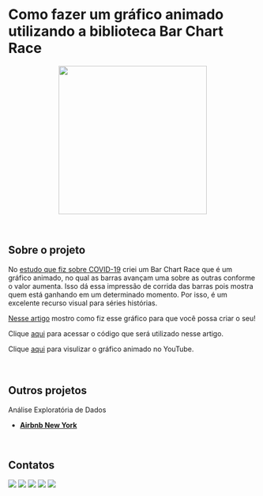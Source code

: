# Como fazer um gráfico animado utilizando a biblioteca Bar Chart Race

<p align="center">
  <img src="covid_gif.gif" height=300px>
</p>
<br/>

## Sobre o projeto
No [estudo que fiz sobre COVID-19](https://github.com/raffaloffredo/covid_2023_portuguese) criei um Bar Chart Race que é um gráfico animado, no qual as barras avançam uma sobre as outras conforme o valor aumenta. Isso dá essa impressão de corrida das barras pois mostra quem está ganhando em um determinado momento. Por isso, é um excelente recurso visual para séries histórias.

[Nesse artigo](https://medium.com/@loffredo.ds/como-criar-um-gr%C3%A1fico-animado-com-o-bar-chart-race-878a0e693246) mostro como fiz esse gráfico para que você possa criar o seu!

Clique [aqui](https://github.com/raffaloffredo/bar_chart_race/blob/main/%5BLoffredoDS%5D_Como_criar_um_gr%C3%A1fico_animado_com_o_Bar_Chart%C2%A0Race.ipynb) para acessar o código que será utilizado nesse artigo.

Clique [aqui](https://www.youtube.com/watch?v=6DQCzydiCQ8) para visulizar o gráfico animado no YouTube.
<br/>
<br/>
<br/>

## Outros projetos

Análise Exploratória de Dados
* **[Airbnb New York](https://github.com/raffaloffredo/airbnb_new_york_portuguese)**
<br/>

 ## Contatos
<div>
  <a href="https://www.linkedin.com/in/raffaela-loffredo/?locale=en_US" target="_blank"><img src="https://img.shields.io/badge/-LinkedIn-%230077B5?style=for-the-badge&logo=linkedin&logoColor=white" target="_blank"></a>
  <a href="https://sites.google.com/view/loffredo/" target="_blank"><img src="https://img.shields.io/badge/website-000000?style=for-the-badge&logo=About.me&logoColor=white"></a>
  <a href = "mailto:raffaloffredo@protonmail.com"><img src="https://img.shields.io/badge/ProtonMail-8B89CC?style=for-the-badge&logo=protonmail&logoColor=white" target="_blank"></a>
  <a href="https://instagram.com/loffredo.ds" target="_blank"><img src="https://img.shields.io/badge/-Instagram-%23E4405F?style=for-the-badge&logo=instagram&logoColor=white" target="_blank"></a>
  <a href="https://medium.com/@loffredo.ds" target="_blank"><img src="https://img.shields.io/badge/Medium-12100E?style=for-the-badge&logo=medium&logoColor=white"></a>
</div>
